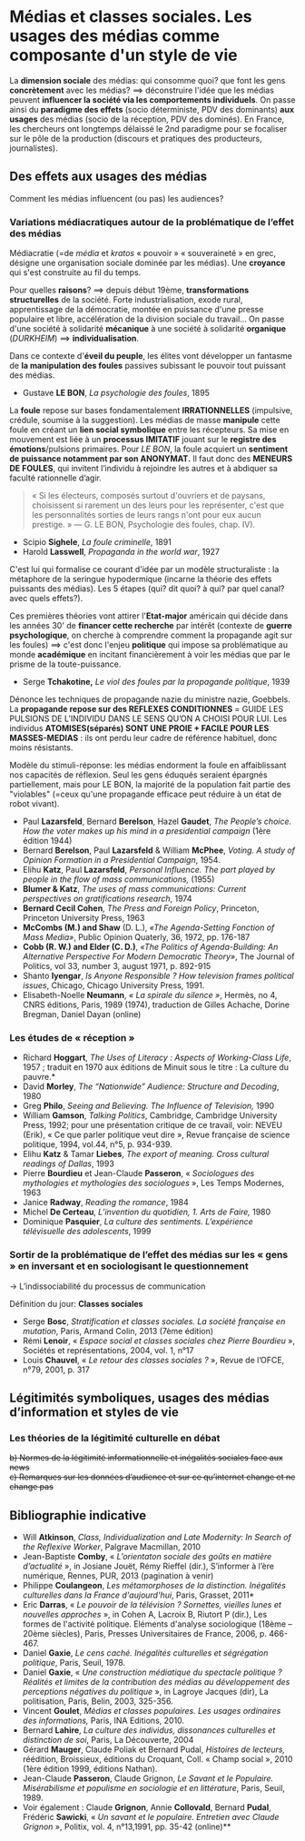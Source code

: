 # Médias et classes sociales. Les usages des médias comme composante d'un style de vie

La **dimension sociale** des médias: qui consomme quoi? que font les gens **concrètement** avec les médias? ⟹ déconstruire l'idée que les médias peuvent **influencer la société via les comportements individuels**. On passe ainsi du **paradigme des effets** \(socio déterministe, PDV des dominants\) **aux usages** des médias \(socio de la réception, PDV des dominés\). En France, les chercheurs ont longtemps délaissé le 2nd paradigme pour se focaliser sur le pôle de la production \(discours et pratiques des producteurs, journalistes\).

## Des effets aux usages des médias

Comment les médias influencent \(ou pas\) les audiences?

### Variations médiacratiques autour de la problématique de l’effet des médias

Médiacratie \(=de _média_ et _kratos_ « pouvoir » « souveraineté » en grec, désigne une organisation sociale dominée par les médias\). Une **croyance** qui s'est construite au fil du temps.

Pour quelles **raisons**? ⟹ depuis début 19ème, **transformations structurelles** de la société. Forte industrialisation, exode rural, apprentissage de la démocratie, montée en puissance d'une presse populaire et libre, accélération de la division sociale du travail... On passe d'une société à solidarité **mécanique** à une société à solidarité **organique** \(_DURKHEIM_\) ⟹ **individualisation**.

Dans ce contexte d'**éveil du peuple**, les élites vont développer un fantasme de **la manipulation des foules** passives subissant le pouvoir tout puissant des médias.

* Gustave **LE BON**, _La psychologie des foules_, 1895

La **foule** repose sur bases fondamentalement **IRRATIONNELLES** \(impulsive, crédule, soumise à la suggestion\). Les médias de masse **manipule** cette foule en créant un **lien social symbolique** entre les récepteurs. Sa mise en mouvement est liée à un **processus IMITATIF** jouant sur le **registre des émotions**/pulsions primaires. Pour _LE BON_, la foule acquiert un **sentiment de puissance notamment par son ANONYMAT.** Il faut donc des **MENEURS DE FOULES**, qui invitent l’individu à rejoindre les autres et à abdiquer sa faculté rationnelle d’agir.

> « Si les électeurs, composés surtout d'ouvriers et de paysans, choisissent si rarement un des leurs pour les représenter, c'est que les personnalités sorties de leurs rangs n'ont pour eux aucun prestige. » — G. LE BON, Psychologie des foules, chap. IV\).

* Scipio **Sighele**, _La foule criminelle_, 1891
* Harold **Lasswell**, _Propaganda in the world war_, 1927

C'est lui qui formalise ce courant d'idée par un modèle structuraliste : la métaphore de la seringue hypodermique \(incarne la théorie des effets puissants des médias\). Les 5 étapes \(qui? dit quoi? à qui? par quel canal? avec quels effets?\).

Ces premières théories vont attirer l'**Etat-major** américain qui décide dans les années 30' de **financer cette recherche** par intérêt \(contexte de **guerre psychologique**, on cherche à comprendre comment la propagande agit sur les foules\) ⟹ c'est donc l'enjeu **politique** qui impose sa problématique au monde **académique** en incitant financièrement à voir les médias que par le prisme de la toute-puissance.

* Serge **Tchakotine,** _Le viol des foules par la propagande politique_, 1939

Dénonce les techniques de propagande nazie du ministre nazie, Goebbels. La **propagande repose sur des REFLEXES CONDITIONNES** = GUIDE LES PULSIONS DE L’INDIVIDU DANS LE SENS QU’ON A CHOISI POUR LUI. Les individus **ATOMISES\(séparés\) SONT UNE PROIE + FACILE POUR LES MASSES-MEDIAS** : ils ont perdu leur cadre de référence habituel, donc moins résistants.

Modèle du stimuli-réponse: les médias endorment la foule en affaiblissant nos capacités de réflexion. Seul les gens éduqués seraient épargnés partiellement, mais pour LE BON, la majorité de la population fait partie des "violables" \(=ceux qu'une propagande efficace peut réduire à un état de robot vivant\).

* Paul **Lazarsfeld**, Bernard **Berelson**, Hazel **Gaudet**, _The People’s choice. How the voter makes up his mind in a presidential campaign_ \(1ère édition 1944\)
* Bernard **Berelson**, Paul **Lazarsfeld** & William **McPhee**, _Voting. A study of Opinion Formation in a Presidential Campaign_, 1954.
* Elihu **Katz**, Paul **Lazarsfeld**, _Personal Influence. The part played by people in the flow of mass communications,_ \(1955\)
* **Blumer & Katz**, _The uses of mass communications: Current perspectives on gratifications research_, 1974
* **Bernard Cecil Cohen**, _The Press and Foreign Policy_, Princeton, Princeton University Press, 1963
* **McCombs \(M.\) and Shaw** \(D. L.\), _«The Agenda-Setting Fonction of Mass Media»_, Public Opinion Quaterly, 36, 1972, pp. 176-187
* **Cobb \(R. W.\) and Elder \(C. D.\)**, _«The Politics of Agenda-Building: An Alternative Perspective For Modern Democratic Theory»_, The Journal of Politics, vol 33, number 3, august 1971, p. 892-915
* Shanto **Iyengar**, _Is Anyone Responsible ? How television frames political issues_, Chicago, Chicago University Press, 1991.
* Elisabeth-Noelle **Neumann**, _« La spirale du silence »_, Hermès, no 4, CNRS éditions, Paris, 1989 \(1974\), traduction de Gilles Achache, Dorine Bregman, Daniel Dayan \(online\)

### Les études de « réception »

* Richard **Hoggart**, _The Uses of Literacy : Aspects of Working-Class Life_, 1957 ; traduit en 1970 aux éditions de Minuit sous le titre : La culture du pauvre.\*
* David **Morley**, _The “Nationwide” Audience: Structure and Decoding_, 1980
* Greg **Philo**, _Seeing and Believing. The Influence of Television,_ 1990
* William **Gamson**, _Talking Politics_, Cambridge, Cambridge University Press, 1992; pour une présentation critique de ce travail, voir: NEVEU \(Erik\), « Ce que parler politique veut dire », Revue française de science politique, 1994, vol.44, n°5, p. 934-939.
* Elihu **Katz** & Tamar **Liebes**, _The export of meaning. Cross cultural readings of Dallas_, 1993
* Pierre **Bourdieu** et Jean-Claude **Passeron**, « _Sociologues des mythologies et mythologies des sociologues_ », Les Temps Modernes, 1963
* Janice **Radway**, _Reading the romance_, 1984
* Michel **De Certeau**, _L’invention du quotidien, 1. Arts de Faire,_ 1980
* Dominique **Pasquier**, _La culture des sentiments. L’expérience télévisuelle des adolescents_, 1999

### Sortir de la problématique de l’effet des médias sur les « gens » en inversant et en sociologisant le questionnement 

-&gt; L’indissociabilité du processus de communication

Définition du jour: **Classes sociales**

* Serge **Bosc**, _Stratification et classes sociales. La société française en mutation_, Paris, Armand Colin, 2013 \(7ème édition\)
* Rémi **Lenoir**, « _Espace social et classes sociales chez Pierre Bourdieu_ », Sociétés et représentations, 2004, vol. 1, n°17
* Louis **Chauvel**, « _Le retour des classes sociales ?_ », Revue de l’OFCE, n°79, 2001, p. 317

## Légitimités symboliques, usages des médias d’information et styles de vie

### Les théories de la légitimité culturelle en débat

~~b\) Normes de la légitimité informationnelle et inégalités sociales face aux news  
c\) Remarques sur les données d’audience et sur ce qu’internet change et ne change pas~~

## Bibliographie indicative

* Will **Atkinson**, _Class, Individualization and Late Modernity: In Search of the Reflexive Worker_, Palgrave Macmillan, 2010
* Jean-Baptiste **Comby**, « _L’orientaton sociale des goûts en matière d’actualité_ », in Josiane Jouët, Rémy Rieffel \(dir.\), S’informer à l’ère numérique, Rennes, PUR, 2013 \(pagination à venir\)
* Philippe **Coulangeon**, _Les métamorphoses de la distinction. Inégalités culturelles dans la France d'aujourd'hui_, Paris, Grasset, 2011\*
* Eric **Darras**, « _Le pouvoir de la télévision ? Sornettes, vieilles lunes et nouvelles approches_ », in Cohen A, Lacroix B, Riutort P \(dir.\), Les formes de l'activité politique. Eléments d'analyse sociologique \(18ème – 20ème siècles\), Paris, Presses Universitaires de France, 2006, p. 466-467.
* Daniel **Gaxie**, _Le cens caché. Inégalités culturelles et ségrégation politique_, Paris, Seuil, 1978.
* Daniel **Gaxie**, « _Une construction médiatique du spectacle politique ? Réalités et limites de la contribution des médias au développement des perceptions négatives du politique_ », in Lagroye Jacques \(dir\), La politisation, Paris, Belin, 2003, 325-356.
* Vincent **Goulet**, _Médias et classes populaires. Les usages ordinaires des informations,_ Paris, INA Editions, 2010.
* Bernard **Lahire**, _La culture des individus, dissonances culturelles et distinction de soi_, Paris, La Découverte, 2004
* Gérard **Mauger**, Claude Poliak et Bernard Pudal, _Histoires de lecteurs,_ réédition, Broissieux, éditions du Croquant, Coll. « Champ social », 2010 \(1ère édition 1999, éditions Nathan\).
* Jean-Claude **Passeron**, Claude Grignon, _Le Savant et le Populaire. Misérabilisme et populisme en sociologie et en littérature_, Paris, Seuil, 1989.
* Voir également : Claude **Grignon**, Annie **Collovald**, Bernard **Pudal**, Frédéric **Sawicki**, « _Un savant et le populaire. Entretien avec Claude Grignon_ », Politix, vol. 4, n°13,1991, pp. 35-42 \(online\)\*\*  

